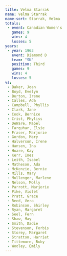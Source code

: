 ```yaml
---
title: Velma Starrak
name: Velma Starrak
name-sort: Starrak, Velma
totals:
 - event: Canadian Women's
   games: 9
   wins: 4
   losses: 5
years:
 - year: 1963
   event: Diamond D
   team: "SK"
   position: Third
   games: 9
   wins: 4
   losses: 5
vs:
 - Baker, Joan
 - Boyd, Evelyn
 - Burton, Irene
 - Calles, Ada
 - Campbell, Phyllis
 - Clark, Jane
 - Cook, Bernice
 - Crist, Phyliss
 - DeWare, Mabel
 - Farquhar, Elsie
 - Fraser, Marjorie
 - Gordon, Mary
 - Halverson, Irene
 - Hansen, Ina
 - Hoare, Kay
 - Kerr, Inez
 - Leith, Isabel
 - Matheson, Ada
 - McKenzie, Bernie
 - Mills, Mary
 - Mullenger, Marlene
 - Nelson, Molly
 - Parrott, Marjorie
 - Pike, Violet
 - Pratt, Grace
 - Reed, Vera
 - Robinson, Shirley
 - Ryan, Margaret
 - Seel, Fern
 - Shaw, May
 - Smith, Dadie
 - Stevenson, Forbis
 - Storey, Margaret
 - Stratton, Harriet
 - Tittemore, Ruby
 - Wooley, Emily
---
```

